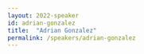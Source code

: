 ```yaml
---
layout: 2022-speaker
id: adrian-gonzalez
title:  "Adrian Gonzalez"
permalink: /speakers/adrian-gonzalez
---
```

